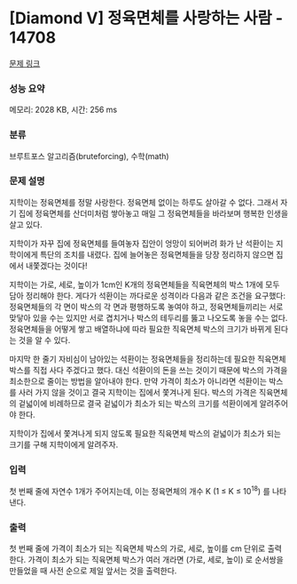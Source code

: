 # [Diamond V] 정육면체를 사랑하는 사람 - 14708 

[문제 링크](https://www.acmicpc.net/problem/14708) 

### 성능 요약

메모리: 2028 KB, 시간: 256 ms

### 분류

브루트포스 알고리즘(bruteforcing), 수학(math)

### 문제 설명

<p>지학이는 정육면체를 정말 사랑한다. 정육면체 없이는 하루도 살아갈 수 없다. 그래서 자기 집에 정육면체를 산더미처럼 쌓아놓고 매일 그 정육면체들을 바라보며 행복한 인생을 살고 있다.</p>

<p>지학이가 자꾸 집에 정육면체를 들여놓자 집안이 엉망이 되어버려 화가 난 석환이는 지학이에게 특단의 조치를 내렸다. 집에 늘어놓은 정육면체들을 당장 정리하지 않으면 집에서 내쫓겠다는 것이다!</p>

<p>지학이는 가로, 세로, 높이가 1cm인 K개의 정육면체들을 직육면체의 박스 1개에 모두 담아 정리해야 한다. 게다가 석환이는 까다로운 성격이라 다음과 같은 조건을 요구했다: 정육면체들의 각 면이 박스의 각 면과 평행하도록 놓여야 하고, 정육면체들끼리는 서로 맞닿아 있을 수는 있지만 서로 겹치거나 박스의 테두리를 뚫고 나오도록 놓을 수는 없다. 정육면체들을 어떻게 쌓고 배열하냐에 따라 필요한 직육면체 박스의 크기가 바뀌게 된다는 것을 알 수 있다.</p>

<p>마지막 한 줄기 자비심이 남아있는 석환이는 정육면체들을 정리하는데 필요한 직육면체 박스를 직접 사다 주겠다고 했다. 대신 석환이의 돈을 쓰는 것이기 때문에 박스의 가격을 최소한으로 줄이는 방법을 알아내야 한다. 만약 가격이 최소가 아니라면 석환이는 박스를 사러 가지 않을 것이고 결국 지학이는 집에서 쫓겨나게 된다. 박스의 가격은 직육면체의 겉넓이에 비례하므로 결국 겉넓이가 최소가 되는 박스의 크기를 석환이에게 알려주어야 한다.</p>

<p>지학이가 집에서 쫓겨나게 되지 않도록 필요한 직육면체 박스의 겉넓이가 최소가 되는 크기를 구해 지학이에게 알려주자.</p>

### 입력 

 <p>첫 번째 줄에 자연수 1개가 주어지는데, 이는 정육면체의 개수 K (1 ≤ K ≤ 10<sup>18</sup>) 를 나타낸다.</p>

### 출력 

 <p>첫 번째 줄에 가격이 최소가 되는 직육면체 박스의 가로, 세로, 높이를 cm 단위로 출력한다. 가격이 최소가 되는 직육면체 박스가 여러 개라면 (가로, 세로, 높이) 로 순서쌍을 만들었을 때 사전 순으로 제일 앞서는 것을 출력한다.</p>


